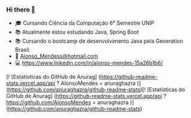 ### Hi there 👋
- 🎓 Cursando Ciência da Computação 6° Semestre UNIP 
- 📚 Atualmente estou estudando Java, Spring Boot 
- 📚 Cursando o bootcamp de desenvolvimento Java pela Generation Brasil.
- 📩 Alonso_Mendess@hotmail.com
- 💻 https://www.linkedin.com/in/alonso-mendes-15a26b1b6/

[! [Estatísticas do GitHub de Anurag] (https://github-readme-stats.vercel.app/api ? AlonsoMendes = anuraghazra )] (https://github.com/anuraghazra/github-readme-stats)[! [Estatísticas do GitHub de Anurag] (https://github-readme-stats.vercel.app/api ?https://github.com/AlonsoMendes = anuraghazra )] (https://github.com/anuraghazra/github-readme-stats)

